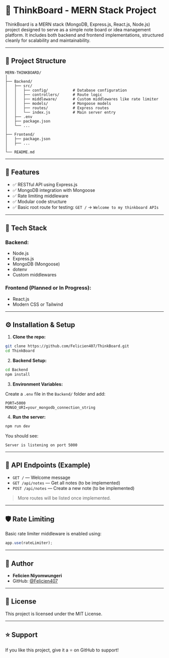 # 🧠 ThinkBoard - MERN Stack Project

ThinkBoard is a MERN stack (MongoDB, Express.js, React.js, Node.js) project designed to serve as a simple note board or idea management platform. It includes both backend and frontend implementations, structured cleanly for scalability and maintainability.

---

## 📁 Project Structure

```
MERN-THINKBOARD/
│
├── Backend/
│   ├── src/
│   │   ├── config/           # Database configuration
│   │   ├── controllers/      # Route logic
│   │   ├── middleware/       # Custom middlewares like rate limiter
│   │   ├── models/           # Mongoose models
│   │   ├── routes/           # Express routes
│   │   └── index.js          # Main server entry
│   ├── .env
│   ├── package.json
│   └── ...
│
├── Frontend/
│   ├── package.json
│   ├── ...
│
└── README.md
```

---

## 🚀 Features

- ✅ RESTful API using Express.js
- ✅ MongoDB integration with Mongoose
- ✅ Rate limiting middleware
- ✅ Modular code structure
- ✅ Basic root route for testing: `GET /` → `Welcome to my thinkboard APIs`

---

## 🔧 Tech Stack

### Backend:
- Node.js
- Express.js
- MongoDB (Mongoose)
- dotenv
- Custom middlewares

### Frontend (Planned or In Progress):
- React.js
- Modern CSS or Tailwind

---

## ⚙️ Installation & Setup

1. **Clone the repo:**

```bash
git clone https://github.com/Felicien407/ThinkBoard.git
cd ThinkBoard
```

2. **Backend Setup:**

```bash
cd Backend
npm install
```

3. **Environment Variables:**

Create a `.env` file in the `Backend/` folder and add:

```
PORT=5000
MONGO_URI=your_mongodb_connection_string
```

4. **Run the server:**

```bash
npm run dev
```

You should see:
```
Server is listening on port 5000
```

---

## 📡 API Endpoints (Example)

- `GET /` — Welcome message
- `GET /api/notes` — Get all notes (to be implemented)
- `POST /api/notes` — Create a new note (to be implemented)

> More routes will be listed once implemented.

---

## 🛡️ Rate Limiting

Basic rate limiter middleware is enabled using:

```js
app.use(rateLimiter);
```

---

## 🙌 Author

- **Felicien Niyomwungeri**
- GitHub: [@Felicien407](https://github.com/Felicien407)

---

## 📄 License

This project is licensed under the MIT License.

---

## ⭐️ Support

If you like this project, give it a ⭐️ on GitHub to support!
